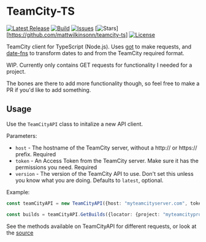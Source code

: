 # TeamCity-TS

[![Latest Release](https://img.shields.io/github/v/release/mattwilkinsonn/teamcity-ts?color=success&include_prereleases)](https://github.com/mattwilkinsonn/teamcity-ts/releases)
[![Build](https://img.shields.io/github/workflow/status/mattwilkinsonn/teamcity-ts/Publish/main)](https://github.com/mattwilkinsonn/teamcity-ts/actions/workflows/publish.yml)
[![Issues](https://img.shields.io/github/issues/mattwilkinsonn/teamcity-ts)](https://github.com/mattwilkinsonn/teamcity-ts/issues)
[![Stars](https://img.shields.io/github/stars/mattwilkinsonn/teamcity-ts)][https://github.com/mattwilkinsonn/teamcity-ts]
[![License](https://img.shields.io/github/license/mattwilkinsonn/teamcity-ts)](https://github.com/mattwilkinsonn/teamcity-ts/blob/main/LICENSE)

TeamCity client for TypeScript (Node.js). Uses [got](https://github.com/sindresorhus/got) to make requests, and [date-fns](https://date-fns.org/) to transform dates to and from the TeamCity required format.

WIP. Currently only contains GET requests for functionality I needed for a project.

The bones are there to add more functionality though, so feel free to make a PR if you'd like to add something.

## Usage

Use the `TeamCityAPI` class to initalize a new API client.

Parameters:

- `host` - The hostname of the TeamCity server, without a http:// or https:// prefix. Required
- `token` - An Access Token from the TeamCity server. Make sure it has the permissions you need. Required
- `version` - The version of the TeamCity API  to use. Don't set this unless you know what you are doing. Defaults to `latest`, optional.

Example:

```ts
const teamCityAPI = new TeamCityAPI({host: "myteamcityserver.com", token: "mysecrettoken"})

const builds = teamCityAPI.GetBuilds({locator: {project: "myteamcityproject"}, paginate: false})
```

See the methods available on TeamCityAPI for different requests, or look at the [source](https://github.com/mattwilkinsonn/teamcity-ts/blob/main/src/api.ts)
